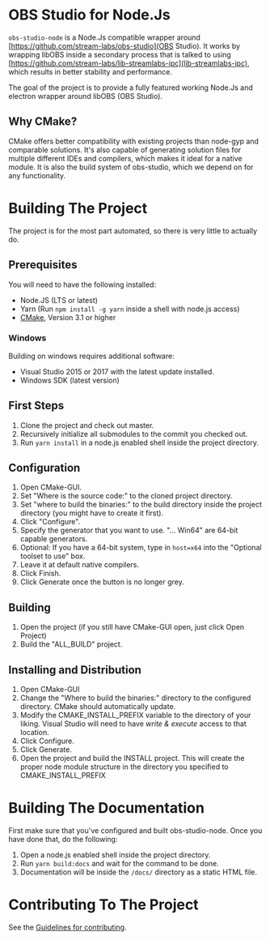 # OBS Studio for Node.Js
`obs-studio-node` is a Node.Js compatible wrapper around [https://github.com/stream-labs/obs-studio](OBS Studio). It works by wrapping libOBS inside a secondary process that is talked to using [https://github.com/stream-labs/lib-streamlabs-ipc](lib-streamlabs-ipc), which results in better stability and performance.

The goal of the project is to provide a fully featured working Node.Js and electron wrapper around libOBS (OBS Studio). 

## Why CMake?
CMake offers better compatibility with existing projects than node-gyp and comparable solutions. It's also capable of generating solution files for multiple different IDEs and compilers, which makes it ideal for a native module. It is also the build system of obs-studio, which we depend on for any functionality.

# Building The Project
The project is for the most part automated, so there is very little to actually do.

## Prerequisites
You will need to have the following installed:

* Node.JS (LTS or latest)
* Yarn (Run `npm install -g yarn` inside a shell with node.js access)
* [CMake](https://cmake.org/), Version 3.1 or higher

### Windows
Building on windows requires additional software:

* Visual Studio 2015 or 2017 with the latest update installed.
* Windows SDK (latest version)

## First Steps
1. Clone the project and check out master.
2. Recursively initialize all submodules to the commit you checked out.
3. Run `yarn install` in a node.js enabled shell inside the project directory.

## Configuration
1. Open CMake-GUI.
2. Set "Where is the source code:" to the cloned project directory.
3. Set "where to build the binaries:" to the build directory inside the project directory (you might have to create it first).
4. Click "Configure".
5. Specify the generator that you want to use. "... Win64" are 64-bit capable generators.
6. Optional: If you have a 64-bit system, type in `host=x64` into the "Optional toolset to use" box.
7. Leave it at default native compilers.
8. Click Finish.
9. Click Generate once the button is no longer grey.

## Building
1. Open the project (if you still have CMake-GUI open, just click Open Project)
2. Build the "ALL_BUILD" project.

## Installing and Distribution
1. Open CMake-GUI
2. Change the "Where to build the binaries:" directory to the configured directory. CMake should automatically update.
3. Modify the CMAKE_INSTALL_PREFIX variable to the directory of your liking. Visual Studio will need to have _write & execute_ access to that location.
4. Click Configure.
5. Click Generate.
6. Open the project and build the INSTALL project. This will create the proper node module structure in the directory you specified to CMAKE_INSTALL_PREFIX

# Building The Documentation
First make sure that you've configured and built obs-studio-node. Once you have done that, do the following:

1. Open a node.js enabled shell inside the project directory.
2. Run `yarn build:docs` and wait for the command to be done.
3. Documentation will be inside the `/docs/` directory as a static HTML file.

# Contributing To The Project
See the [Guidelines for contributing](Contributing.md).
